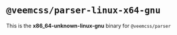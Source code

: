 # `@veemcss/parser-linux-x64-gnu`

This is the **x86_64-unknown-linux-gnu** binary for `@veemcss/parser`
